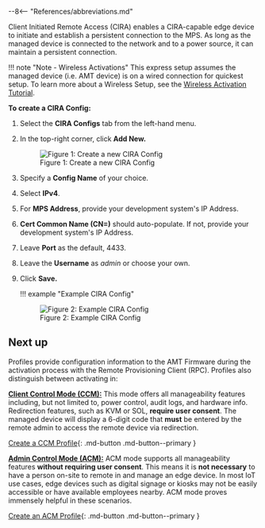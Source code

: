 --8<-- "References/abbreviations.md"

Client Initiated Remote Access (CIRA) enables a CIRA-capable edge device to initiate and establish a persistent connection to the MPS. As long as the managed device is connected to the network and to a power source, it can maintain a persistent connection.

!!! note "Note - Wireless Activations"
    This express setup assumes the managed device (i.e. AMT device) is on a wired connection for quickest setup.  To learn more about a Wireless Setup, see the [Wireless Activation Tutorial](../../Tutorials/createWiFiConfig.md).

**To create a CIRA Config:**

1. Select the **CIRA Configs** tab from the left-hand menu.

2. In the top-right corner, click **Add New.**
     <figure class="figure-image">
     <img src="..\..\..\assets\images\RPS_NewCIRAConfig.png" alt="Figure 1: Create a new CIRA Config">
     <figcaption>Figure 1: Create a new CIRA Config</figcaption>
     </figure>


3. Specify a **Config Name** of your choice.

4. Select **IPv4**.

5. For **MPS Address**, provide your development system's IP Address.

6. **Cert Common Name (CN=)** should auto-populate. If not, provide your development system's IP Address.

7. Leave **Port** as the default, 4433.

8. Leave the **Username** as *admin* or choose your own.

9. Click **Save.**
    
    !!! example "Example CIRA Config"
        <figure class="figure-image">
        <img src="..\..\..\assets\images\RPS_CreateCIRAConfig.png" alt="Figure 2: Example CIRA Config">
        <figcaption>Figure 2: Example CIRA Config</figcaption>
        </figure>
            
## Next up

Profiles provide configuration information to the AMT Firmware during the activation process with the Remote Provisioning Client (RPC). Profiles also distinguish between activating in: 

**[Client Control Mode (CCM):](createProfileCCM.md)** This mode offers all manageability features including, but not limited to, power control, audit logs, and hardware info. Redirection features, such as KVM or SOL, **require user consent**. The managed device will display a 6-digit code that **must** be entered by the remote admin to access the remote device via redirection.

[Create a CCM Profile](createProfileCCM.md){: .md-button .md-button--primary }

**[Admin Control Mode (ACM):](createProfileACM.md)** ACM mode supports all manageability features **without requiring user consent**. This means it is **not necessary** to have a person on-site to remote in and manage an edge device. In most IoT use cases, edge devices such as digital signage or kiosks may not be easily accessible or have available employees nearby. ACM mode proves immensely helpful in these scenarios.

[Create an ACM Profile](createProfileACM.md){: .md-button .md-button--primary }